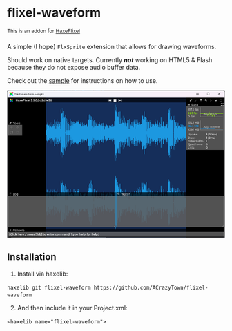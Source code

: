 # flixel-waveform
<sup>This is an addon for [HaxeFlixel](https://github.com/HaxeFlixel/flixel)</sup>

A simple (I hope) `FlxSprite` extension that allows for drawing waveforms.

Should work on native targets. Currently ***not*** working on HTML5 & Flash because they do not expose audio buffer data.

Check out the [sample](https://github.com/ACrazyTown/flixel-waveform/tree/main/samples/basic/) for instructions on how to use.

![An example image showcasing a waveform being rendered in a HaxeFlixel project](.github/images/example.png)

## Installation

1. Install via haxelib:

`haxelib git flixel-waveform https://github.com/ACrazyTown/flixel-waveform`

2. And then include it in your Project.xml:

`<haxelib name="flixel-waveform">`

